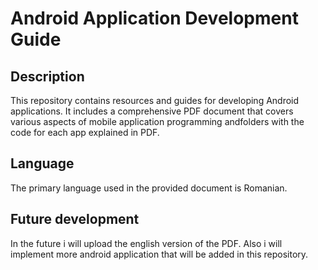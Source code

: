 # Android Application Development Guide

## Description

This repository contains resources and guides for developing Android applications.
It includes a comprehensive PDF document that covers various aspects of mobile application programming andfolders with the code for each app explained in PDF.

## Language

The primary language used in the provided document is Romanian.

## Future development
 In the future i will upload the english version of the PDF. Also i will implement more android application that will be added in this repository.
